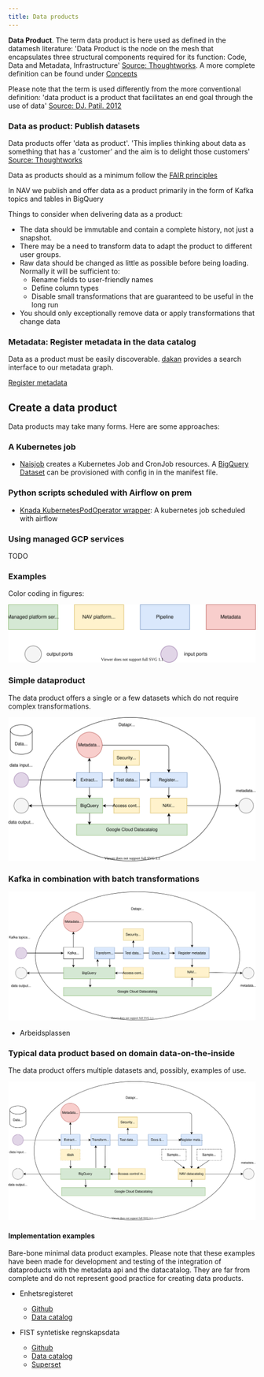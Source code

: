 ```yaml
---
title: Data products 
---
```


**Data Product**. The term data product is here used as defined in the datamesh literature: 'Data Product is the node on the mesh that encapsulates three structural components required for its function: Code, Data and Metadata, Infrastructure' [Source: Thoughtworks](https://www.thoughtworks.com/what-we-do/data-and-ai/data-mesh). A more complete definition can be found under [Concepts](/begreper/dataprodukt)

Please note that the term is used differently from the more conventional definition: 'data product is a product that facilitates an end goal through the use of data' [Source: DJ. Patil. 2012](http://radar.oreilly.com/2012/07/data-jujitsu.html)

### **Data as product:** Publish datasets

Data products offer 'data as product'. 'This implies thinking about data as something that has a 'customer' and the aim is to delight those customers' [Source: Thoughtworks](https://www.thoughtworks.com/what-we-do/data-and-ai/data-mesh)

Data as products should as a minimum follow the [FAIR principles](https://en.wikipedia.org/wiki/FAIR_data)

In NAV we publish and offer data as a product primarily in the form of Kafka topics and tables in BigQuery

Things to consider when delivering data as a product:
* The data should be immutable and contain a complete history, not just a snapshot.
* There may be a need to transform data to adapt the product to different user groups.
* Raw data should be changed as little as possible before being loading. Normally it will be sufficient to:
  * Rename fields to user-friendly names
  * Define column types
  * Disable small transformations that are guaranteed to be useful in the long run
* You should only exceptionally remove data or apply transformations that change data

### **Metadata:** Register metadata in the data catalog

Data as a product must be easily discoverable. [dakan](https://github.com/navikt/dakan) provides a search interface to our metadata graph. 

[Register metadata](registrere)


## Create a data product

Data products may take many forms. Here are some approaches:

### A Kubernetes job

* <a href='https://doc.nais.io/naisjob/'>Naisjob</a> creates a Kubernetes Job and CronJob resources. A <a href='https://doc.nais.io/persistence/bigquery/'>BigQuery Dataset</a> can be provisioned with config in in the manifest file.


### Python scripts scheduled with Airflow on prem

* <a href='https://github.com/navikt/dataverk-airflow'>Knada KubernetesPodOperator wrapper</a>: A kubernetes job scheduled with airflow

### Using managed GCP services

TODO




<!--
* Ved å forenkle prosessen kan vi gjøre den mer generisk og bombesikker.
* Transformasjon utføret med en serverless plattform er enklere å skalere og enklere å rekjøre enn transformasjon utført i kode kjørt på kubernetes.
* Om transformasjoner kan kodes i SQL senker det terskelen for å lage transformasjoner og flere folk kan bidra.
* Verktøy som dbt kan bidra til god utviklingspraksis.


* Configurable service
  * Code based
    * [MELTANO](https://meltano.com/)
    * [Airbyte](https://airbyte.io/)
    * [Kafka Connect](https://aiven.io/kafka-connect)
    * [Google Dataflow](https://cloud.google.com/dataflow)
  * GUI based
    * [Matillion](https://www.matillion.com/)
    * [Fivetran](https://fivetran.com/)
    * [Stich](https://www.stitchdata.com/)

* Libraries
  * [MELTANO CLI](https://meltano.com/docs/command-line-interface.html#how-to-use-4)
  * NAV Custom
    * Dataverk


Examples

* Netflix datamesh (configurable service)

-->



### Examples 

Color coding in figures:

![Encoding](/img/dataproducts-explication.svg)

### Simple dataproduct

The data product offers a single or a few datasets which do not require complex transformations.

![Enkelt](/img/dataproducts-simple.svg)


### Kafka in combination with batch transformations

![Kafka + Batch](/img/dataproducts-kafka.svg)

* Arbeidsplassen

### Typical data product based on domain data-on-the-inside

The data product offers multiple datasets and, possibly, examples of use.


![Komplett](/img/dataproducts-complete.svg)

#### Implementation examples

Bare-bone minimal data product examples. Please note that these examples have been made for development and testing of the integration of dataproducts with the metadata api and the datacatalog. They are far from complete and do not represent good practice for creating data products.   

* Enhetsregisteret
  *   [Github](https://github.com/navikt/knada-naisjobb-test)
  *   [Data catalog](https://data.intern.nav.no/)

* FIST syntetiske regnskapsdata
  * [Github](https://github.com/navikt/dataprodukt_fist-syntetiskedata)
  * [Data catalog](https://data.intern.nav.no/)
  * [Superset](https://superset.intern.nav.no/)